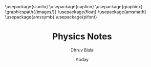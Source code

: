 ---
title: Physics Notes
author: Dhruv Bisla
date: \today
header-includes:
  - \usepackage{siunitx}
  - \usepackage{caption}
  - \usepackage{graphicx}
  - \graphicspath{{images/}}
  - \usepackage{float}
  - \usepackage{amsmath}
  - \usepackage{amssymb}
  - \usepackage{pifont}
---